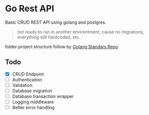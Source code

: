 # Go Rest API
Basic CRUD REST API using golang and postgres.

> not ready to run in another environtment, cause no migrations, everything still hardcoded, etc.

folder project structure follow by [Golang Standars Repo](https://github.com/golang-standards/project-layout)

## Todo
- [x] CRUD Endpoint
- [ ] Authentication
- [ ] Validation
- [ ] Database migration
- [ ] Database transaction wrapper
- [ ] Logging middleware
- [ ] Better error handling
